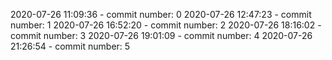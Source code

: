 2020-07-26 11:09:36 - commit number: 0
2020-07-26 12:47:23 - commit number: 1
2020-07-26 16:52:20 - commit number: 2
2020-07-26 18:16:02 - commit number: 3
2020-07-26 19:01:09 - commit number: 4
2020-07-26 21:26:54 - commit number: 5
